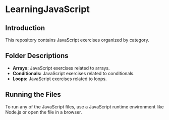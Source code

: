 # LearningJavaScript

## Introduction
This repository contains JavaScript exercises organized by category.

## Folder Descriptions
- **Arrays:** JavaScript exercises related to arrays.
- **Conditionals:** JavaScript exercises related to conditionals.
- **Loops:** JavaScript exercises related to loops.

## Running the Files
To run any of the JavaScript files, use a JavaScript runtime environment like Node.js or open the file in a browser.